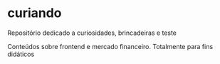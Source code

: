 # curiando
Repositório dedicado a curiosidades, brincadeiras e teste

Conteúdos sobre frontend e mercado financeiro. Totalmente para fins didáticos
